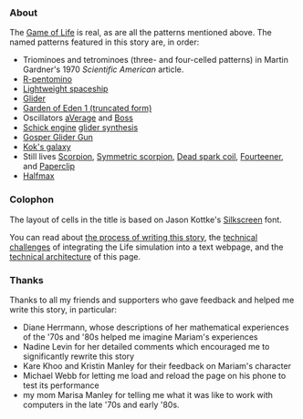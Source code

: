 <h3>About</h3>

The [Game of Life](https://en.wikipedia.org/wiki/Conway%27s_Game_of_Life) is real, as are all the patterns mentioned above. The named patterns featured in this story are, in order:

  - Triominoes and tetrominoes (three- and four-celled patterns) in Martin Gardner's 1970 _Scientific American_ article.
  - [R-pentomino](https://conwaylife.com/wiki/R-pentomino)
  - [Lightweight spaceship](https://conwaylife.com/wiki/Lightweight_spaceship)
  - [Glider](https://conwaylife.com/wiki/Glider)
  - [Garden of Eden 1 (truncated form)](https://conwaylife.com/wiki/Garden_of_Eden#Explicit_examples)
  - Oscillators [aVerage](https://conwaylife.com/wiki/AVerage) and [Boss](https://conwaylife.com/wiki/Boss)
  - [Schick engine](https://conwaylife.com/wiki/Schick_engine) [glider synthesis](https://catagolue.hatsya.com/object/xq12_fh1i0i1hfzw8sms8zxfjf/b3s23)
  - [Gosper Glider Gun](https://conwaylife.com/wiki/Gosper_glider_gun)
  - [Kok's galaxy](https://conwaylife.com/wiki/Kok%27s_galaxy)
  - Still lives [Scorpion](https://conwaylife.com/wiki/Scorpion), [Symmetric scorpion](https://conwaylife.com/wiki/Symmetric_scorpion), [Dead spark coil](https://conwaylife.com/wiki/Dead_spark_coil), [Fourteener](https://conwaylife.com/wiki/Fourteener), and [Paperclip](https://conwaylife.com/wiki/Paperclip)
  - [Halfmax](https://conwaylife.com/wiki/Halfmax)

<h3>Colophon</h3>

The layout of cells in the title is based on Jason Kottke's [Silkscreen](https://kottke.org/plus/type/silkscreen) font.

You can read about [the process of writing this story](https://buttondown.email/lifestory/archive), the [technical challenges](/projects/lifestory/technical-challenges) of integrating the Life simulation into a text webpage, and the [technical architecture](https://github.com/justinmanley/lifescroll) of this page.

<h3>Thanks</h3>

Thanks to all my friends and supporters who gave feedback and helped me write this story, in particular: 

  - <span class="acknowledgment">Diane Herrmann</span>, whose descriptions of her mathematical experiences of the '70s and '80s helped me imagine Mariam's experiences
  - <span class="acknowledgment">Nadine Levin</span> for her detailed comments which encouraged me to significantly rewrite this story
  - <span class="acknowledgment">Kare Khoo</span> and <span class="acknowledgment">Kristin Manley</span> for their feedback on Mariam's character
  - <span class="acknowledgment">Michael Webb</span> for letting me load and reload the page on his phone to test its performance
  - my mom <span class="acknowledgment">Marisa Manley</span> for telling me what it was like to work with computers in the late '70s and early '80s.
